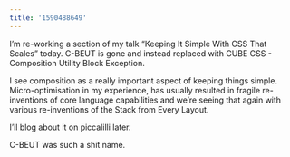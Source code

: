 ```yaml
---
title: '1590488649'
---
```

I’m re-working a section of my talk “Keeping It Simple With CSS That
Scales” today. C-BEUT is gone and instead replaced with CUBE CSS -
Composition Utility Block Exception.

I see composition as a really important aspect of keeping things
simple. Micro-optimisation in my experience, has usually resulted in
fragile re-inventions of core language capabilities and we’re seeing
that again with various re-inventions of the Stack from Every Layout. 

I’ll blog about it on piccalilli later. 

C-BEUT was such a shit name. 
